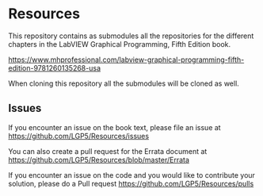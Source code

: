 # Resources

This repository contains as submodules all the repositories for the different chapters in the LabVIEW Graphical Programming, Fifth Edition book.

https://www.mhprofessional.com/labview-graphical-programming-fifth-edition-9781260135268-usa

When cloning this repository all the submodules will be cloned as well.

## Issues
If you encounter an issue on the book text, please file an issue at
https://github.com/LGP5/Resources/issues

You can also create a pull request for the Errata document at 
https://github.com/LGP5/Resources/blob/master/Errata

If you encounter an issue on the code and you would like to contribute your solution, please do a Pull request
https://github.com/LGP5/Resources/pulls
